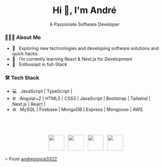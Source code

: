<h1 align="center">Hi 👋, I'm André</h1>
<p align="center">A Passionate Software Developer</p>
<div>
  
<h3> 👨🏻‍💻 About Me </h3>
  
- 🔭 &nbsp; Exploring new technologies and developing software solutions and quick hacks
- 📖 &nbsp; I’m currently learning React & Next.js for Development
- 🌱 &nbsp; Enthusiast in full-Stack

<h3>🛠 Tech Stack</h3>

- 💻 &nbsp; JavaScript | TypeScript |  
- 🌐 &nbsp; Angular+2 | HTML5 | CSS3 | JavaScript | Bootstrap | Tailwind | Next.js | React |
- ⚙️ &nbsp; MySQL | Firebase | MongoDB | Express | Mongoose | AWS
</div>

  <p align="center" style="margin-top: 4.5rem;">
    &nbsp; <a href="https://twitter.com/AndrePonc_e" target="_blank"
      rel="noopener noreferrer"><img src="https://img.icons8.com/plasticine/100/000000/twitter.png" width="50" /></a>
    &nbsp; <a href="https://www.instagram.com/a.n.d.r.e.p.o.n.c.e" target="_blank"
      rel="noopener noreferrer"><img src="https://img.icons8.com/plasticine/100/000000/instagram-new.png" width="50" /></a>
    &nbsp; <a href="https://www.linkedin.com/in/andre-ponce-242498181" target="_blank"
      rel="noopener noreferrer"><img src="https://img.icons8.com/plasticine/100/000000/linkedin.png" width="50" /></a>
    &nbsp; <a href="mailto:asponceg@unah.hn" target="_blank"
      rel="noopener noreferrer"><img src="https://img.icons8.com/plasticine/100/000000/gmail.png"  width="50" /></a>
  </p>

⭐️ From [andreponce3322](https://github.com/andrepg-dev)
